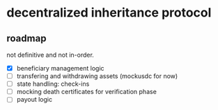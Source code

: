 # decentralized inheritance protocol

## roadmap

not definitive and not in-order.  

- [x] beneficiary management logic
- [ ] transfering and withdrawing assets (mockusdc for now)
- [ ] state handling: check-ins
- [ ] mocking death certificates for verification phase
- [ ] payout logic
